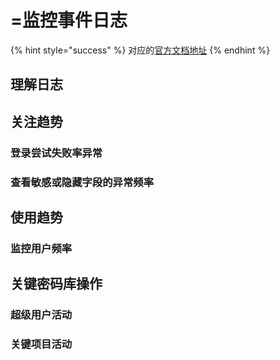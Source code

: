# =监控事件日志

{% hint style="success" %}
对应的[官方文档地址](https://bitwarden.com/help/monitoring-event-logs/)
{% endhint %}

## 理解日志 <a href="#understanding-logs" id="understanding-logs"></a>

## 关注趋势 <a href="#concerning-trends" id="concerning-trends"></a>

### 登录尝试失败率异常 <a href="#abnormal-rate-of-failed-login-attempts" id="abnormal-rate-of-failed-login-attempts"></a>

### 查看敏感或隐藏字段的异常频率 <a href="#abnormal-rate-of-viewing-sensitive-or-hidden-fields" id="abnormal-rate-of-viewing-sensitive-or-hidden-fields"></a>

## 使用趋势 <a href="#usage-trends" id="usage-trends"></a>

### 监控用户频率 <a href="#monitor-user-frequency" id="monitor-user-frequency"></a>

## 关键密码库操作 <a href="#critical-vault-actions" id="critical-vault-actions"></a>

### 超级用户活动 <a href="#super-user-activities" id="super-user-activities"></a>

### 关键项目活动 <a href="#critical-item-activities" id="critical-item-activities"></a>

